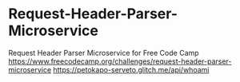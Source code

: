 # Request-Header-Parser-Microservice
Request Header Parser Microservice for Free Code Camp https://www.freecodecamp.org/challenges/request-header-parser-microservice https://petokapo-serveto.glitch.me/api/whoami
